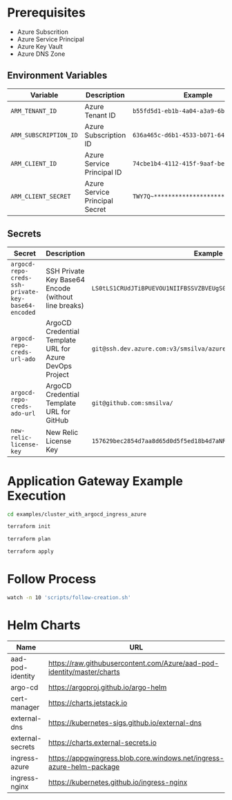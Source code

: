 # Prerequisites

- Azure Subscrition
- Azure Service Principal
- Azure Key Vault
- Azure DNS Zone

## Environment Variables

| Variable                                           | Description                                             | Example                                                              |
| -------------------------------------------------- | ------------------------------------------------------- | -------------------------------------------------------------------- | 
| `ARM_TENANT_ID`                                    | Azure Tenant ID                                         | `b55fd5d1-eb1b-4a04-a3a9-6b703924c36b`                               |
| `ARM_SUBSCRIPTION_ID`                              | Azure Subscription ID                                   | `636a465c-d6b1-4533-b071-64cea37a2bf6`                               |
| `ARM_CLIENT_ID`                                    | Azure Service Principal ID                              | `74cbe1b4-4112-415f-9aaf-be300a89c170`                               |
| `ARM_CLIENT_SECRET`                                | Azure Service Principal Secret                          | `TWY7Q~*******************************`                              |

## Secrets

| Secret                                             | Description                                             | Example                                                              |
| -------------------------------------------------- | ------------------------------------------------------- | -------------------------------------------------------------------- | 
| `argocd-repo-creds-ssh-private-key-base64-encoded` | SSH Private Key Base64 Encode (without line breaks)     | `LS0tLS1CRUdJTiBPUEVOU1NIIFBSSVZBVEUgS0VZLS0tLS0KYjNCbGJuTnphQzF...` |
| `argocd-repo-creds-url-ado`                        | ArgoCD Credential Template URL for Azure DevOps Project | `git@ssh.dev.azure.com:v3/smsilva/azure-platform/`                   |
| `argocd-repo-creds-ado-url`                        | ArgoCD Credential Template URL for GitHub               | `git@github.com:smsilva/`                                            |
| `new-relic-license-key`                            | New Relic License Key                                   | `157629bec2854d7aa8d65d0d5f5ed18b4d7aNRAL`                           |

# Application Gateway Example Execution

```bash
cd examples/cluster_with_argocd_ingress_azure

terraform init

terraform plan

terraform apply
```

# Follow Process

```bash
watch -n 10 'scripts/follow-creation.sh'
```

# Helm Charts

| Name              | URL                                                                     |
| ----------------- | ----------------------------------------------------------------------- |
| aad-pod-identity  | https://raw.githubusercontent.com/Azure/aad-pod-identity/master/charts  |
| argo-cd           | https://argoproj.github.io/argo-helm                                    |
| cert-manager      | https://charts.jetstack.io                                              |
| external-dns      | https://kubernetes-sigs.github.io/external-dns                          |
| external-secrets  | https://charts.external-secrets.io                                      |
| ingress-azure     | https://appgwingress.blob.core.windows.net/ingress-azure-helm-package   |
| ingress-nginx     | https://kubernetes.github.io/ingress-nginx                              |
